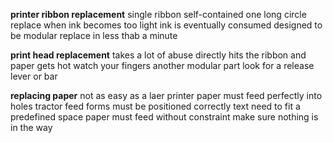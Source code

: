 **printer ribbon replacement**
single ribbon
	self-contained
	one long circle 
replace when ink becomes too light
	ink is eventually consumed
designed to be modular
	replace in less thab a minute

**print head replacement**
takes a lot of abuse 
	directly hits the ribbon and paper
gets hot
	watch your fingers
another modular part
	look for a release lever or bar

**replacing paper**
not as easy as a laer printer
	paper must feed perfectly into holes
		tractor feed
forms must be positioned correctly
	text need to fit a predefined space
paper must feed without constraint
	make sure nothing is in the way